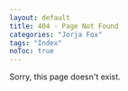```yaml
---
layout: default
title: 404 - Page Not Found
categories: "Jorja Fox"
tags: "Index"
noToc: true
---
```


Sorry, this page doesn't exist.